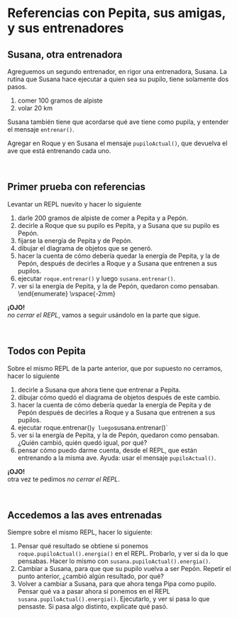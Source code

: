 # Referencias con Pepita, sus amigas, y sus entrenadores

## Susana, otra entrenadora
Agreguemos un segundo entrenador, en rigor una entrenadora, Susana. La rutina que Susana hace ejecutar a quien sea su pupilo, tiene solamente dos pasos.
1. comer 100 gramos de alpiste
1. volar 20 km

Susana también tiene que acordarse qué ave tiene como pupila, y entender el mensaje `entrenar()`.

Agregar en Roque y en Susana el mensaje `pupiloActual()`, que devuelva el ave que está entrenando cada uno.


<br>

## Primer prueba con referencias
Levantar un REPL nuevito y hacer lo siguiente
1. darle 200 gramos de alpiste de comer a Pepita y a Pepón.
1. decirle a Roque que su pupilo es Pepita, y a Susana que su pupilo es Pepón. 
1. fijarse la energía de Pepita y de Pepón.
1. dibujar el diagrama de objetos que se generó.
1. hacer la cuenta de cómo debería quedar la energía de Pepita, y la de Pepón, después de decirles a Roque y a Susana que entrenen a sus pupilos.
1. ejecutar `roque.entrenar()` y luego `susana.entrenar()`.
1. ver si la energía de Pepita, y la de Pepón, quedaron como pensaban. 
\end{enumerate}
\vspace{-2mm}

**¡OJO!** <br> 
_no cerrar el REPL_, vamos a seguir usándolo en la parte que sigue.


<br>

## Todos con Pepita
Sobre el mismo REPL de la parte anterior, que por supuesto no cerramos, hacer lo siguiente
1. decirle a Susana que ahora tiene que entrenar a Pepita.
1. dibujar cómo quedó el diagrama de objetos después de este cambio.
1. hacer la cuenta de cómo debería quedar la energía de Pepita y de Pepón después de decirles a Roque y a Susana que entrenen a sus pupilos.
1. ejecutar roque.entrenar()` y luego `susana.entrenar()`
1. ver si la energía de Pepita, y la de Pepón, quedaron como pensaban. ¿Quién cambió, quién quedó igual, por qué?
1. pensar cómo puedo darme cuenta, desde el REPL, que están entrenando a la misma ave. Ayuda: usar el mensaje `pupiloActual()`.

**¡OJO!** <br> 
otra vez te pedimos _no cerrar el REPL_.


<br>

## Accedemos a las aves entrenadas
Siempre sobre el mismo REPL, hacer lo siguiente:
1. Pensar qué resultado se obtiene si ponemos `roque.pupiloActual().energia()` en el REPL. 
   Probarlo, y ver si da lo que pensabas. Hacer lo mismo con `susana.pupiloActual().energia()`.
1. Cambiar a Susana, para que que su pupilo vuelva a ser Pepón. 
   Repetir el punto anterior, ¿cambió algún resultado, por qué?
1. Volver a cambiar a Susana, para que ahora tenga Pipa como pupilo. 
   Pensar qué va a pasar ahora si ponemos en el REPL `susana.pupiloActual().energia()`. 
   Ejecutarlo, y ver si pasa lo que pensaste. Si pasa algo distinto, explicate qué pasó.


